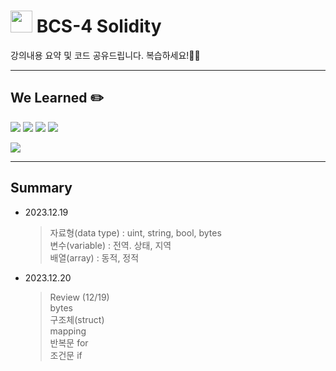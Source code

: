 # <img src="https://docs.soliditylang.org/en/latest/_images/solidity_logo.svg" width="35" height="35"> BCS-4 Solidity

강의내용 요약 및 코드 공유드립니다. 복습하세요!🧑‍💻

---

## We Learned ✏️

<img src="https://img.shields.io/badge/React-61DAFB?style=flat&logo=React&logoColor=white"/> <img src="https://img.shields.io/badge/HTML5-E34F26?style=flat&logo=HTML5&logoColor=white"/> <img src="https://img.shields.io/badge/Tailwind Css-06B6D4?style=flat&logo=Tailwind Css&logoColor=white"/> <img src="https://img.shields.io/badge/CSS3-1572B6?style=flat&logo=CSS3&logoColor=white"/>

<img src="https://img.shields.io/badge/solidity-2C4F7C?style=flat&logo=solidity&logoColor=white"/>

---

## Summary

- 2023.12.19

  > 자료형(data type) : uint, string, bool, bytes  
  > 변수(variable) : 전역. 상태, 지역  
  > 배열(array) : 동적, 정적

- 2023.12.20

  > Review (12/19)  
  > bytes  
  > 구조체(struct)  
  > mapping  
  > 반복문 for  
  > 조건문 if
